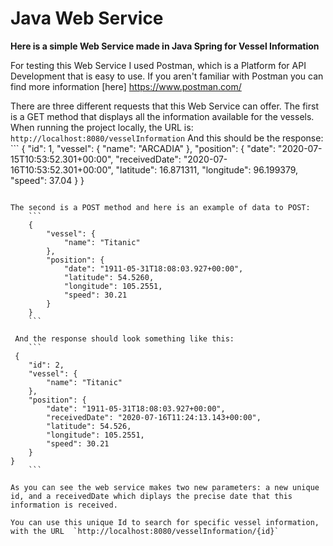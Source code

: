 # Java Web Service

**Here is a simple Web Service made in Java Spring for Vessel Information**

For testing this Web Service I used Postman, which is a Platform for API Development that is easy to use. If you aren't familiar with Postman you can find more information [here] https://www.postman.com/

There are three different requests that this Web Service can offer. The first is a GET method that displays all the information available for the vessels. 
When running the project locally, the URL is: `http://localhost:8080/vesselInformation`
And this should be the response: 
	```
{
        "id": 1,
        "vessel": {
            "name": "ARCADIA"
        },
        "position": {
            "date": "2020-07-15T10:53:52.301+00:00",
            "receivedDate": "2020-07-16T10:53:52.301+00:00",
            "latitude": 16.871311,
            "longitude": 96.199379,
            "speed": 37.04
        }
}
```

The second is a POST method and here is an example of data to POST: 
	```
    {
        "vessel": {
            "name": "Titanic"
        },
        "position": {
            "date": "1911-05-31T18:08:03.927+00:00",
            "latitude": 54.5260,
            "longitude": 105.2551,
            "speed": 30.21
        }
    }
    ```
    
 And the response should look something like this: 
 	```
 {
    "id": 2,
    "vessel": {
        "name": "Titanic"
    },
    "position": {
        "date": "1911-05-31T18:08:03.927+00:00",
        "receivedDate": "2020-07-16T11:24:13.143+00:00",
        "latitude": 54.526,
        "longitude": 105.2551,
        "speed": 30.21
    }
}
	```
  
As you can see the web service makes two new parameters: a new unique id, and a receivedDate which diplays the precise date that this information is received. 

You can use this unique Id to search for specific vessel information, with the URL 	`http://localhost:8080/vesselInformation/{id}`
